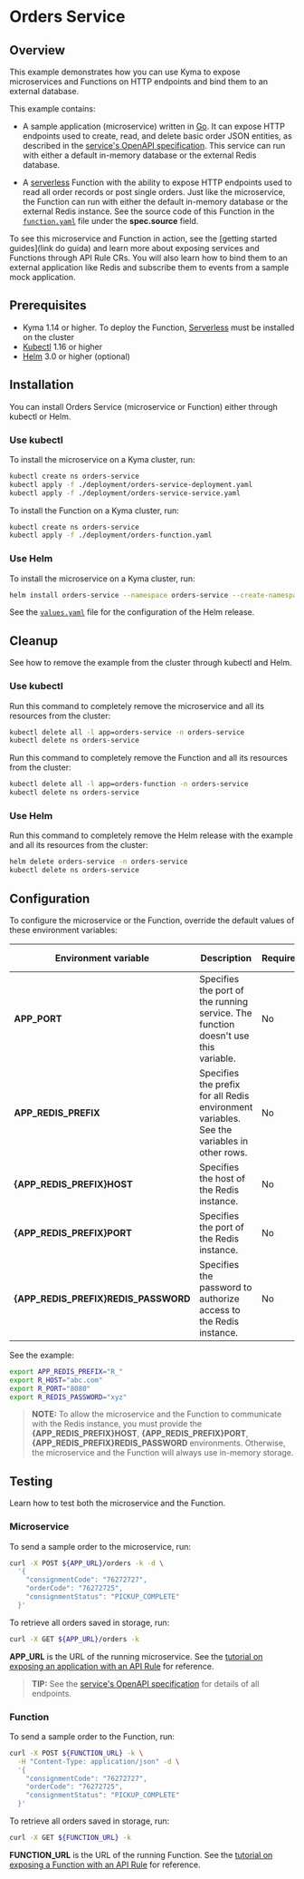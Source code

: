 # Orders Service

## Overview

This example demonstrates how you can use Kyma to expose microservices and Functions on HTTP endpoints and bind them to an external database.

This example contains:

- A sample application (microservice) written in [Go](http://golang.org). It can expose HTTP endpoints used to create, read, and delete basic order JSON entities, as described in the [service's OpenAPI specification](docs/openapi.yaml). This service can run with either a default in-memory database or the external Redis database.

- A [serverless](https://kyma-project.io/docs/components/serverless/) Function with the ability to expose HTTP endpoints used to read all order records or post single orders. Just like the microservice, the Function can run with either the default in-memory database or the external Redis instance. See the source code of this Function in the [`function.yaml`](./deployment/function.yaml) file under the **spec.source** field.

To see this microservice and Function in action, see the [getting started guides](link do guida) and learn more about exposing services and Functions through API Rule CRs. You will also learn how to bind them to an external application like Redis and subscribe them to events from a sample mock application.

## Prerequisites

- Kyma 1.14 or higher. To deploy the Function, [Serverless](https://kyma-project.io/docs/components/serverless/) must be installed on the cluster
- [Kubectl](https://kubernetes.io/docs/reference/kubectl/kubectl/) 1.16 or higher
- [Helm](https://helm.sh/) 3.0 or higher (optional)

## Installation

You can install Orders Service (microservice or Function) either through kubectl or Helm.

### Use kubectl

To install the microservice on a Kyma cluster, run:

```bash
kubectl create ns orders-service
kubectl apply -f ./deployment/orders-service-deployment.yaml
kubectl apply -f ./deployment/orders-service-service.yaml
```

To install the Function on a Kyma cluster, run:

```bash
kubectl create ns orders-service
kubectl apply -f ./deployment/orders-function.yaml
```

### Use Helm

To install the microservice on a Kyma cluster, run:

```bash
helm install orders-service --namespace orders-service --create-namespace --timeout 60s --wait ./chart
```

See the [`values.yaml`](./chart/values.yaml) file for the configuration of the Helm release.

## Cleanup

See how to remove the example from the cluster through kubectl and Helm.

### Use kubectl

Run this command to completely remove the microservice and all its resources from the cluster:

```bash
kubectl delete all -l app=orders-service -n orders-service
kubectl delete ns orders-service
```

Run this command to completely remove the Function and all its resources from the cluster:

```bash
kubectl delete all -l app=orders-function -n orders-service
kubectl delete ns orders-service
```

### Use Helm

Run this command to completely remove the Helm release with the example and all its resources from the cluster:

```bash
helm delete orders-service -n orders-service
kubectl delete ns orders-service
```

## Configuration

To configure the microservice or the Function, override the default values of these environment variables:

| Environment variable | Description                                                                   | Required   | Default value |
| ---------------------- | ----------------------------------------------------------------------------- | ------ | ------------- |
| **APP_PORT**       | Specifies the port of the running service. The function doesn't use this variable. | No | `8080`           |
| **APP_REDIS_PREFIX**       | Specifies the prefix for all Redis environment variables. See the variables in other rows. | No | `REDIS_`           |
| **{APP_REDIS_PREFIX}HOST**       | Specifies the host of the Redis instance.                       | No | `nil`            |
| **{APP_REDIS_PREFIX}PORT**       | Specifies the port of the Redis instance.                       | No | `nil`            |
| **{APP_REDIS_PREFIX}REDIS_PASSWORD**       | Specifies the password to authorize access to the Redis instance.                       | No | `nil`            |

See the example:

```bash
export APP_REDIS_PREFIX="R_"
export R_HOST="abc.com"
export R_PORT="8080"
export R_REDIS_PASSWORD="xyz"
```

> **NOTE:** To allow the microservice and the Function to communicate with the Redis instance, you must provide the **{APP_REDIS_PREFIX}HOST**, **{APP_REDIS_PREFIX}PORT**, **{APP_REDIS_PREFIX}REDIS_PASSWORD** environments. Otherwise, the microservice and the Function will always use in-memory storage.

## Testing

Learn how to test both the microservice and the Function.

### Microservice

To send a sample order to the microservice, run:

```bash
curl -X POST ${APP_URL}/orders -k -d \
  '{
    "consignmentCode": "76272727",
    "orderCode": "76272725",
    "consignmentStatus": "PICKUP_COMPLETE"
  }'
```

To retrieve all orders saved in storage, run:

```bash
curl -X GET ${APP_URL}/orders -k
```

**APP_URL** is the URL of the running microservice. See the [tutorial on exposing an application with an API Rule](https://kyma-project.io/docs/master/components/api-gateway/#tutorials-expose-and-secure-a-service) for reference.


> **TIP:** See the [service's OpenAPI specification](docs/openapi.yaml) for details of all endpoints.

### Function

To send a sample order to the Function, run:

```bash
curl -X POST ${FUNCTION_URL} -k \
  -H "Content-Type: application/json" -d \
  '{
    "consignmentCode": "76272727",
    "orderCode": "76272725",
    "consignmentStatus": "PICKUP_COMPLETE"
  }'
```

To retrieve all orders saved in storage, run:

```bash
curl -X GET ${FUNCTION_URL} -k
```

**FUNCTION_URL** is the URL of the running Function. See the [tutorial on exposing a Function with an API Rule](https://kyma-project.io/docs/components/serverless/#tutorials-expose-a-function-with-an-api-rule) for reference.
